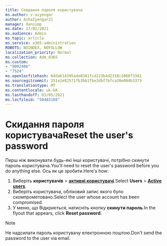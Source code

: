 ```yaml
---
title: Скидання пароля користувача
ms.author: v-aiyengar
author: AshaIyengar21
manager: dansimp
ms.date: 17/02/2021
ms.audience: Admin
ms.topic: article
ms.service: o365-administration
ROBOTS: NOINDEX, NOFOLLOW
localization_priority: Normal
ms.collection: Adm_O365
ms.custom:
- "9002486"
- "7524"
ms.openlocfilehash: 6dda614395ade8341fcd223b4d2318c1068f3381
ms.sourcegitcommit: 251e2e82571fb3bb1fbe3dbf7bfca30e004b3373
ms.translationtype: MT
ms.contentlocale: uk-UA
ms.lasthandoff: 03/05/2021
ms.locfileid: "50483160"
---
```

# <a name="reset-the-users-password"></a><span data-ttu-id="9c239-102">Скидання пароля користувача</span><span class="sxs-lookup"><span data-stu-id="9c239-102">Reset the user's password</span></span>

<span data-ttu-id="9c239-103">Перш ніж виконувати будь-які інші користувачі, потрібно скинути пароль користувача.</span><span class="sxs-lookup"><span data-stu-id="9c239-103">You'll need to reset the user's password before you do anything else.</span></span> <span data-ttu-id="9c239-104">Ось як це зробити.</span><span class="sxs-lookup"><span data-stu-id="9c239-104">Here's how:</span></span>

1. <span data-ttu-id="9c239-105">Виберіть **користувачів**  >  **[активні користувачі](https://go.microsoft.com/fwlink/p/?linkid=834822)**.</span><span class="sxs-lookup"><span data-stu-id="9c239-105">Select **Users** > **[Active users](https://go.microsoft.com/fwlink/p/?linkid=834822)**.</span></span>
1. <span data-ttu-id="9c239-106">Виберіть користувача, обліковий запис якого було скомпрометовано.</span><span class="sxs-lookup"><span data-stu-id="9c239-106">Select the user whose account has been compromised.</span></span>
1. <span data-ttu-id="9c239-107">У меню, що Відкриється, натисніть кнопку **скинути пароль**.</span><span class="sxs-lookup"><span data-stu-id="9c239-107">In the flyout that appears, click **Reset password**.</span></span>

> [!NOTE]
> <span data-ttu-id="9c239-108">Не надсилати пароль користувачу електронною поштою.</span><span class="sxs-lookup"><span data-stu-id="9c239-108">Don't send the password to the user via email.</span></span>

